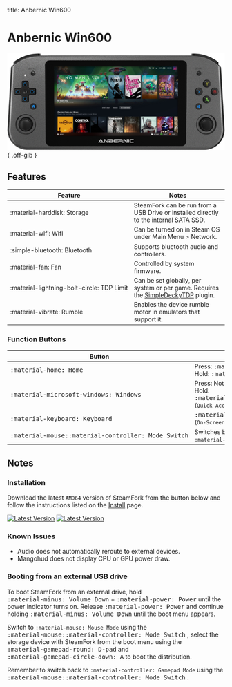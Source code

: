 title: Anbernic Win600

<style>
  code {white-space: nowrap;}
  kbd {white-space: nowrap;}
  no-wrap {white-space: nowrap;}
</style>

# Anbernic Win600

![](../../_inc/images/devices/anbernic-win600.png){ .off-glb }

## Features

| Feature | Notes |
| -- | -- |
| <no-wrap>:material-harddisk: Storage</no-wrap> | SteamFork can be run from a USB Drive or installed directly to the internal SATA SSD. |
| <no-wrap>:material-wifi: Wifi</no-wrap> | Can be turned on in Steam OS under Main Menu > Network. |
| <no-wrap>:simple-bluetooth: Bluetooth</no-wrap> | Supports bluetooth audio and controllers. |
| <no-wrap>:material-fan: Fan</no-wrap> | Controlled by system firmware. |
| <no-wrap>:material-lightning-bolt-circle: TDP Limit</no-wrap> | Can be set globally, per system or per game. Requires the [SimpleDeckyTDP](https://github.com/SteamFork/SimpleDeckyTDP) plugin. |
| <no-wrap>:material-vibrate: Rumble</no-wrap> | Enables the device rumble motor in emulators that support it. |

### Function Buttons

| Button | Function |
| -- | -- |
| <kbd>:material-home: Home</kbd> | Press: <kbd>:material-microsoft-xbox: Guide</kbd> <no-wrap>(`Steam Menu`)</nowrap><br />Hold: <kbd>:material-microsoft-xbox: Guide</kbd> chording
| <kbd>:material-microsoft-windows: Windows</kbd> | Press: Not currently functional <br /> Hold: <no-wrap><kbd>:material-microsoft-xbox: Guide</kbd> + <kbd>:material-gamepad-circle-down: A</kbd></no-wrap> <no-wrap>(`Quick Access Menu`)</no-wrap>
| <kbd>:material-keyboard: Keyboard</kbd> | <no-wrap><kbd>:material-microsoft-xbox: Guide</kbd> + <kbd>:material-gamepad-circle-left: X</kbd></no-wrap> <no-wrap>(`On-Screen Keyboard`)</no-wrap> |
| <kbd>:material-mouse::material-controller: Mode Switch</kbd> | Switches between <code>:material-mouse: Mouse Mode</code> and <code>:material-controller: Gamepad Mode</code> |


## Notes

### Installation

Download the latest `AMD64` version of SteamFork from the button below and follow the instructions listed on the [Install](../../../play/install/) page.

[![Latest Version](https://img.shields.io/github/release/SteamFork/distribution.svg?labelColor=111111&color=5998FF&label=Latest&style=flat#only-light)](https://github.com/SteamFork/distribution/releases/latest)
[![Latest Version](https://img.shields.io/github/release/SteamFork/distribution.svg?labelColor=dddddd&color=5998FF&label=Latest&style=flat#only-dark)](https://github.com/SteamFork/distribution/releases/latest)

### Known Issues

* Audio does not automatically reroute to external devices.
* Mangohud does not display CPU or GPU power draw.

### Booting from an external USB drive

To boot SteamFork from an external drive, hold <no-wrap><kbd>:material-minus: Volume Down</kbd> + <kbd>:material-power: Power</kbd></no-wrap> until the power indicator turns on.
Release <kbd>:material-power: Power</kbd> and continue holding <kbd>:material-minus: Volume Down</kbd> until the boot menu appears.

Switch to <code>:material-mouse: Mouse Mode</code> using the <kbd>:material-mouse::material-controller: Mode Switch</kbd> ,
select the storage device with SteamFork from the boot menu using the <kbd>:material-gamepad-round: D-pad</kbd> and <kbd>:material-gamepad-circle-down: A</kbd> to boot the distribution.

Remember to switch back to <code>:material-controller: Gamepad Mode</code> using the <kbd>:material-mouse::material-controller: Mode Switch</kbd> .
